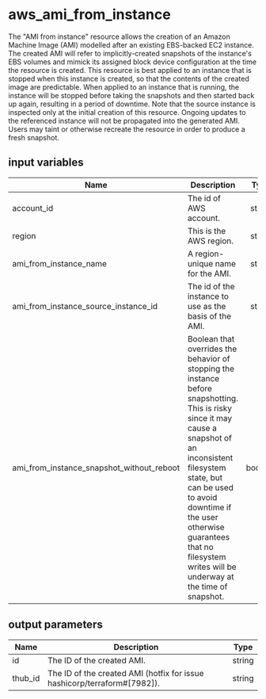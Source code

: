 # aws_ami_from_instance

The "AMI from instance" resource allows the creation of an Amazon Machine Image (AMI) modelled after an existing EBS-backed EC2 instance.
The created AMI will refer to implicitly-created snapshots of the instance's EBS volumes and mimick its assigned block device configuration at the time the resource is created.
This resource is best applied to an instance that is stopped when this instance is created, so that the contents of the created image are predictable. When applied to an instance that is running, the instance will be stopped before taking the snapshots and then started back up again, resulting in a period of downtime.
Note that the source instance is inspected only at the initial creation of this resource. Ongoing updates to the referenced instance will not be propagated into the generated AMI. Users may taint or otherwise recreate the resource in order to produce a fresh snapshot.

## input variables

| Name | Description | Type | Default | Required |
|------|-------------|:----:|:-----:|:-----:|
|account_id|The id of AWS account.|string||Yes|
|region|This is the AWS region.|string|us-east-1|Yes|
|ami_from_instance_name|A region-unique name for the AMI.|string|{{name}}|No|
|ami_from_instance_source_instance_id|The id of the instance to use as the basis of the AMI.|string||Yes|
|ami_from_instance_snapshot_without_reboot|Boolean that overrides the behavior of stopping the instance before snapshotting. This is risky since it may cause a snapshot of an inconsistent filesystem state, but can be used to avoid downtime if the user otherwise guarantees that no filesystem writes will be underway at the time of snapshot.|boolean|true|No|

## output parameters

| Name | Description | Type |
|------|-------------|:----:|
|id|The ID of the created AMI.|string|
|thub_id|The ID of the created AMI (hotfix for issue hashicorp/terraform#[7982]).|string|
